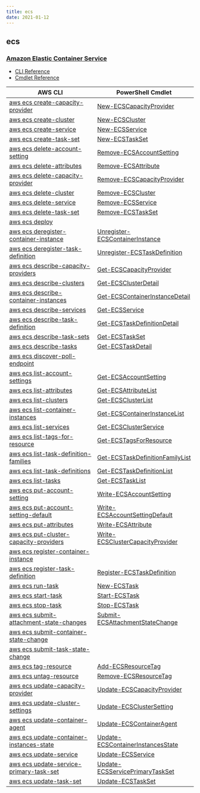 ```yaml
---
title: ecs
date: 2021-01-12
---
```


## ecs

### [Amazon Elastic Container Service](https://aws.amazon.com/ecs/)

* [CLI Reference](https://docs.aws.amazon.com/cli/latest/reference/ecs/index.html)
* [Cmdlet Reference](https://docs.aws.amazon.com/powershell/latest/reference/items/Amazon_EC2_Container_Service_cmdlets.html)

|AWS CLI|PowerShell Cmdlet|
|----|----|
|[aws ecs create-capacity-provider](https://docs.aws.amazon.com/cli/latest/reference/ecs/create-capacity-provider.html)|[New-ECSCapacityProvider](https://docs.aws.amazon.com/powershell/latest/reference/items/New-ECSCapacityProvider.html)|
|[aws ecs create-cluster](https://docs.aws.amazon.com/cli/latest/reference/ecs/create-cluster.html)|[New-ECSCluster](https://docs.aws.amazon.com/powershell/latest/reference/items/New-ECSCluster.html)|
|[aws ecs create-service](https://docs.aws.amazon.com/cli/latest/reference/ecs/create-service.html)|[New-ECSService](https://docs.aws.amazon.com/powershell/latest/reference/items/New-ECSService.html)|
|[aws ecs create-task-set](https://docs.aws.amazon.com/cli/latest/reference/ecs/create-task-set.html)|[New-ECSTaskSet](https://docs.aws.amazon.com/powershell/latest/reference/items/New-ECSTaskSet.html)|
|[aws ecs delete-account-setting](https://docs.aws.amazon.com/cli/latest/reference/ecs/delete-account-setting.html)|[Remove-ECSAccountSetting](https://docs.aws.amazon.com/powershell/latest/reference/items/Remove-ECSAccountSetting.html)|
|[aws ecs delete-attributes](https://docs.aws.amazon.com/cli/latest/reference/ecs/delete-attributes.html)|[Remove-ECSAttribute](https://docs.aws.amazon.com/powershell/latest/reference/items/Remove-ECSAttribute.html)|
|[aws ecs delete-capacity-provider](https://docs.aws.amazon.com/cli/latest/reference/ecs/delete-capacity-provider.html)|[Remove-ECSCapacityProvider](https://docs.aws.amazon.com/powershell/latest/reference/items/Remove-ECSCapacityProvider.html)|
|[aws ecs delete-cluster](https://docs.aws.amazon.com/cli/latest/reference/ecs/delete-cluster.html)|[Remove-ECSCluster](https://docs.aws.amazon.com/powershell/latest/reference/items/Remove-ECSCluster.html)|
|[aws ecs delete-service](https://docs.aws.amazon.com/cli/latest/reference/ecs/delete-service.html)|[Remove-ECSService](https://docs.aws.amazon.com/powershell/latest/reference/items/Remove-ECSService.html)|
|[aws ecs delete-task-set](https://docs.aws.amazon.com/cli/latest/reference/ecs/delete-task-set.html)|[Remove-ECSTaskSet](https://docs.aws.amazon.com/powershell/latest/reference/items/Remove-ECSTaskSet.html)|
|[aws ecs deploy](https://docs.aws.amazon.com/cli/latest/reference/ecs/deploy.html)||
|[aws ecs deregister-container-instance](https://docs.aws.amazon.com/cli/latest/reference/ecs/deregister-container-instance.html)|[Unregister-ECSContainerInstance](https://docs.aws.amazon.com/powershell/latest/reference/items/Unregister-ECSContainerInstance.html)|
|[aws ecs deregister-task-definition](https://docs.aws.amazon.com/cli/latest/reference/ecs/deregister-task-definition.html)|[Unregister-ECSTaskDefinition](https://docs.aws.amazon.com/powershell/latest/reference/items/Unregister-ECSTaskDefinition.html)|
|[aws ecs describe-capacity-providers](https://docs.aws.amazon.com/cli/latest/reference/ecs/describe-capacity-providers.html)|[Get-ECSCapacityProvider](https://docs.aws.amazon.com/powershell/latest/reference/items/Get-ECSCapacityProvider.html)|
|[aws ecs describe-clusters](https://docs.aws.amazon.com/cli/latest/reference/ecs/describe-clusters.html)|[Get-ECSClusterDetail](https://docs.aws.amazon.com/powershell/latest/reference/items/Get-ECSClusterDetail.html)|
|[aws ecs describe-container-instances](https://docs.aws.amazon.com/cli/latest/reference/ecs/describe-container-instances.html)|[Get-ECSContainerInstanceDetail](https://docs.aws.amazon.com/powershell/latest/reference/items/Get-ECSContainerInstanceDetail.html)|
|[aws ecs describe-services](https://docs.aws.amazon.com/cli/latest/reference/ecs/describe-services.html)|[Get-ECSService](https://docs.aws.amazon.com/powershell/latest/reference/items/Get-ECSService.html)|
|[aws ecs describe-task-definition](https://docs.aws.amazon.com/cli/latest/reference/ecs/describe-task-definition.html)|[Get-ECSTaskDefinitionDetail](https://docs.aws.amazon.com/powershell/latest/reference/items/Get-ECSTaskDefinitionDetail.html)|
|[aws ecs describe-task-sets](https://docs.aws.amazon.com/cli/latest/reference/ecs/describe-task-sets.html)|[Get-ECSTaskSet](https://docs.aws.amazon.com/powershell/latest/reference/items/Get-ECSTaskSet.html)|
|[aws ecs describe-tasks](https://docs.aws.amazon.com/cli/latest/reference/ecs/describe-tasks.html)|[Get-ECSTaskDetail](https://docs.aws.amazon.com/powershell/latest/reference/items/Get-ECSTaskDetail.html)|
|[aws ecs discover-poll-endpoint](https://docs.aws.amazon.com/cli/latest/reference/ecs/discover-poll-endpoint.html)||
|[aws ecs list-account-settings](https://docs.aws.amazon.com/cli/latest/reference/ecs/list-account-settings.html)|[Get-ECSAccountSetting](https://docs.aws.amazon.com/powershell/latest/reference/items/Get-ECSAccountSetting.html)|
|[aws ecs list-attributes](https://docs.aws.amazon.com/cli/latest/reference/ecs/list-attributes.html)|[Get-ECSAttributeList](https://docs.aws.amazon.com/powershell/latest/reference/items/Get-ECSAttributeList.html)|
|[aws ecs list-clusters](https://docs.aws.amazon.com/cli/latest/reference/ecs/list-clusters.html)|[Get-ECSClusterList](https://docs.aws.amazon.com/powershell/latest/reference/items/Get-ECSClusterList.html)|
|[aws ecs list-container-instances](https://docs.aws.amazon.com/cli/latest/reference/ecs/list-container-instances.html)|[Get-ECSContainerInstanceList](https://docs.aws.amazon.com/powershell/latest/reference/items/Get-ECSContainerInstanceList.html)|
|[aws ecs list-services](https://docs.aws.amazon.com/cli/latest/reference/ecs/list-services.html)|[Get-ECSClusterService](https://docs.aws.amazon.com/powershell/latest/reference/items/Get-ECSClusterService.html)|
|[aws ecs list-tags-for-resource](https://docs.aws.amazon.com/cli/latest/reference/ecs/list-tags-for-resource.html)|[Get-ECSTagsForResource](https://docs.aws.amazon.com/powershell/latest/reference/items/Get-ECSTagsForResource.html)|
|[aws ecs list-task-definition-families](https://docs.aws.amazon.com/cli/latest/reference/ecs/list-task-definition-families.html)|[Get-ECSTaskDefinitionFamilyList](https://docs.aws.amazon.com/powershell/latest/reference/items/Get-ECSTaskDefinitionFamilyList.html)|
|[aws ecs list-task-definitions](https://docs.aws.amazon.com/cli/latest/reference/ecs/list-task-definitions.html)|[Get-ECSTaskDefinitionList](https://docs.aws.amazon.com/powershell/latest/reference/items/Get-ECSTaskDefinitionList.html)|
|[aws ecs list-tasks](https://docs.aws.amazon.com/cli/latest/reference/ecs/list-tasks.html)|[Get-ECSTaskList](https://docs.aws.amazon.com/powershell/latest/reference/items/Get-ECSTaskList.html)|
|[aws ecs put-account-setting](https://docs.aws.amazon.com/cli/latest/reference/ecs/put-account-setting.html)|[Write-ECSAccountSetting](https://docs.aws.amazon.com/powershell/latest/reference/items/Write-ECSAccountSetting.html)|
|[aws ecs put-account-setting-default](https://docs.aws.amazon.com/cli/latest/reference/ecs/put-account-setting-default.html)|[Write-ECSAccountSettingDefault](https://docs.aws.amazon.com/powershell/latest/reference/items/Write-ECSAccountSettingDefault.html)|
|[aws ecs put-attributes](https://docs.aws.amazon.com/cli/latest/reference/ecs/put-attributes.html)|[Write-ECSAttribute](https://docs.aws.amazon.com/powershell/latest/reference/items/Write-ECSAttribute.html)|
|[aws ecs put-cluster-capacity-providers](https://docs.aws.amazon.com/cli/latest/reference/ecs/put-cluster-capacity-providers.html)|[Write-ECSClusterCapacityProvider](https://docs.aws.amazon.com/powershell/latest/reference/items/Write-ECSClusterCapacityProvider.html)|
|[aws ecs register-container-instance](https://docs.aws.amazon.com/cli/latest/reference/ecs/register-container-instance.html)||
|[aws ecs register-task-definition](https://docs.aws.amazon.com/cli/latest/reference/ecs/register-task-definition.html)|[Register-ECSTaskDefinition](https://docs.aws.amazon.com/powershell/latest/reference/items/Register-ECSTaskDefinition.html)|
|[aws ecs run-task](https://docs.aws.amazon.com/cli/latest/reference/ecs/run-task.html)|[New-ECSTask](https://docs.aws.amazon.com/powershell/latest/reference/items/New-ECSTask.html)|
|[aws ecs start-task](https://docs.aws.amazon.com/cli/latest/reference/ecs/start-task.html)|[Start-ECSTask](https://docs.aws.amazon.com/powershell/latest/reference/items/Start-ECSTask.html)|
|[aws ecs stop-task](https://docs.aws.amazon.com/cli/latest/reference/ecs/stop-task.html)|[Stop-ECSTask](https://docs.aws.amazon.com/powershell/latest/reference/items/Stop-ECSTask.html)|
|[aws ecs submit-attachment-state-changes](https://docs.aws.amazon.com/cli/latest/reference/ecs/submit-attachment-state-changes.html)|[Submit-ECSAttachmentStateChange](https://docs.aws.amazon.com/powershell/latest/reference/items/Submit-ECSAttachmentStateChange.html)|
|[aws ecs submit-container-state-change](https://docs.aws.amazon.com/cli/latest/reference/ecs/submit-container-state-change.html)||
|[aws ecs submit-task-state-change](https://docs.aws.amazon.com/cli/latest/reference/ecs/submit-task-state-change.html)||
|[aws ecs tag-resource](https://docs.aws.amazon.com/cli/latest/reference/ecs/tag-resource.html)|[Add-ECSResourceTag](https://docs.aws.amazon.com/powershell/latest/reference/items/Add-ECSResourceTag.html)|
|[aws ecs untag-resource](https://docs.aws.amazon.com/cli/latest/reference/ecs/untag-resource.html)|[Remove-ECSResourceTag](https://docs.aws.amazon.com/powershell/latest/reference/items/Remove-ECSResourceTag.html)|
|[aws ecs update-capacity-provider](https://docs.aws.amazon.com/cli/latest/reference/ecs/update-capacity-provider.html)|[Update-ECSCapacityProvider](https://docs.aws.amazon.com/powershell/latest/reference/items/Update-ECSCapacityProvider.html)|
|[aws ecs update-cluster-settings](https://docs.aws.amazon.com/cli/latest/reference/ecs/update-cluster-settings.html)|[Update-ECSClusterSetting](https://docs.aws.amazon.com/powershell/latest/reference/items/Update-ECSClusterSetting.html)|
|[aws ecs update-container-agent](https://docs.aws.amazon.com/cli/latest/reference/ecs/update-container-agent.html)|[Update-ECSContainerAgent](https://docs.aws.amazon.com/powershell/latest/reference/items/Update-ECSContainerAgent.html)|
|[aws ecs update-container-instances-state](https://docs.aws.amazon.com/cli/latest/reference/ecs/update-container-instances-state.html)|[Update-ECSContainerInstancesState](https://docs.aws.amazon.com/powershell/latest/reference/items/Update-ECSContainerInstancesState.html)|
|[aws ecs update-service](https://docs.aws.amazon.com/cli/latest/reference/ecs/update-service.html)|[Update-ECSService](https://docs.aws.amazon.com/powershell/latest/reference/items/Update-ECSService.html)|
|[aws ecs update-service-primary-task-set](https://docs.aws.amazon.com/cli/latest/reference/ecs/update-service-primary-task-set.html)|[Update-ECSServicePrimaryTaskSet](https://docs.aws.amazon.com/powershell/latest/reference/items/Update-ECSServicePrimaryTaskSet.html)|
|[aws ecs update-task-set](https://docs.aws.amazon.com/cli/latest/reference/ecs/update-task-set.html)|[Update-ECSTaskSet](https://docs.aws.amazon.com/powershell/latest/reference/items/Update-ECSTaskSet.html)|

